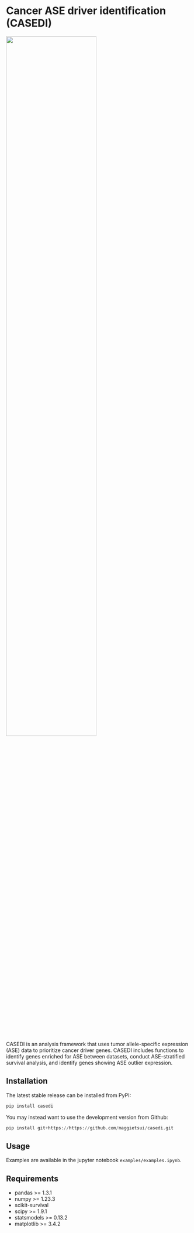 # Cancer ASE driver identification (CASEDI)

<img src="casedi.png" width=70% height=70%>

CASEDI is an analysis framework that uses tumor allele-specific expression (ASE) data to prioritize cancer driver genes. CASEDI includes functions to identify genes enriched for ASE between datasets, conduct ASE-stratified survival analysis, and identify genes showing ASE outlier expression.

## Installation

The latest stable release can be installed from PyPI:

```python
pip install casedi
```
You may instead want to use the development version from Github:

```python
pip install git+https://https://github.com/maggietsui/casedi.git
```

## Usage

Examples are available in the jupyter notebook `examples/examples.ipynb`.

## Requirements

+ pandas >= 1.3.1
+ numpy >= 1.23.3
+ scikit-survival
+ scipy >= 1.9.1
+ statsmodels >= 0.13.2
+ matplotlib >= 3.4.2

